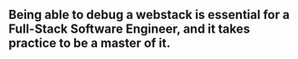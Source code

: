## Being able to debug a webstack is essential for a Full-Stack Software Engineer, and it takes practice to be a master of it.
